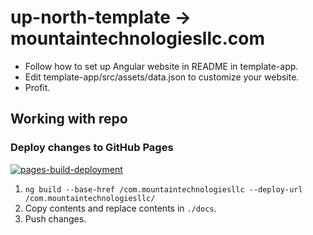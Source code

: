 # up-north-template -> mountaintechnologiesllc.com

- Follow how to set up Angular website in README in template-app.
- Edit template-app/src/assets/data.json to customize your website.
- Profit.

## Working with repo
### Deploy changes to GitHub Pages
[![pages-build-deployment](https://github.com/Mountain-Technologies-LLC/com.mountaintechnologiesllc/actions/workflows/pages/pages-build-deployment/badge.svg)](https://github.com/Mountain-Technologies-LLC/com.mountaintechnologiesllc/actions/workflows/pages/pages-build-deployment)
1. ```ng build --base-href /com.mountaintechnologiesllc --deploy-url /com.mountaintechnologiesllc/```
1. Copy contents and replace contents in ```./docs```.
1. Push changes.
